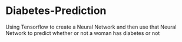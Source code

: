 # Diabetes-Prediction
Using Tensorflow to create a Neural Network and then use that Neural Network to predict whether or not a woman has diabetes or not
